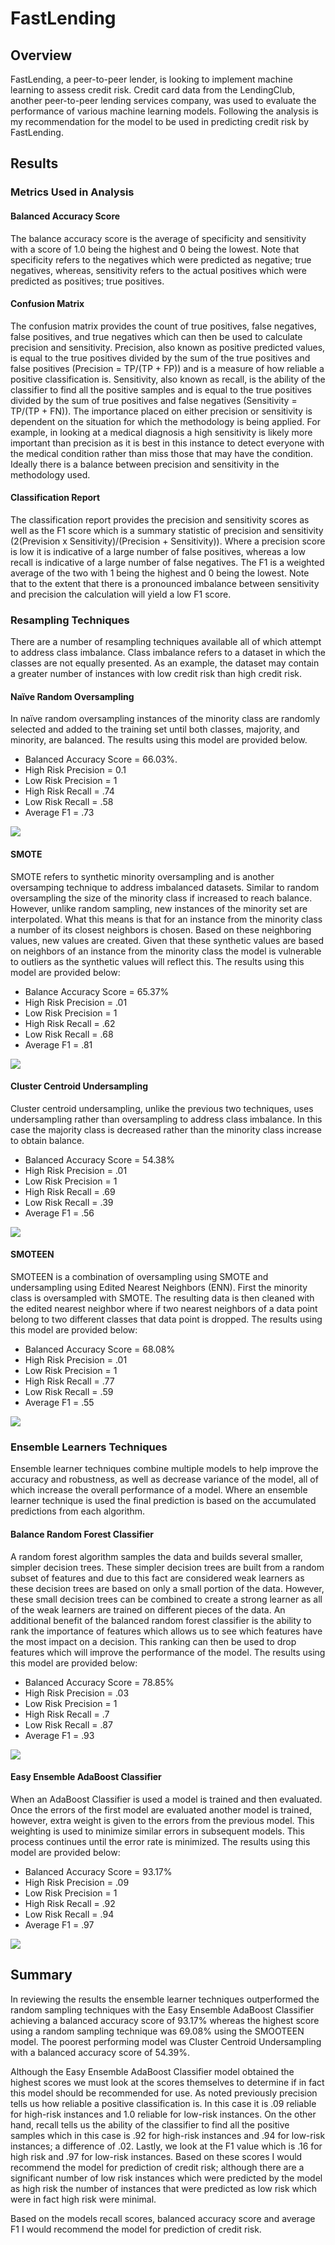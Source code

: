 <h1>FastLending</h1>
<h2>Overview</h2>
<p>FastLending, a peer-to-peer lender, is looking to implement machine learning to assess credit risk.  Credit card data from the LendingClub, another peer-to-peer lending services company, was used to evaluate the performance of various machine learning models. Following the analysis is my recommendation for the model to be used in predicting credit risk by FastLending.</p>
<h2>Results</h2>
<h3>Metrics Used in Analysis</h3>
<h4>Balanced Accuracy Score</h4>
<p>The balance accuracy score is the average of specificity and sensitivity with a score of 1.0 being the highest and 0 being the lowest.  Note that specificity refers to the negatives which were predicted as negative; true negatives, whereas, sensitivity refers to the actual positives which were predicted as positives; true positives.</p>
<h4>Confusion Matrix</h4>
<p>The confusion matrix provides the count of true positives, false negatives, false positives, and true negatives which can then be used to calculate precision and sensitivity.  Precision, also known as positive predicted values, is equal to the true positives divided by the sum of the true positives and false positives (Precision = TP/(TP + FP)) and is a measure of how reliable a positive classification is.  Sensitivity, also known as recall, is the ability of the classifier to find all the positive samples and is equal to the true positives divided by the sum of true positives and false negatives (Sensitivity = TP/(TP + FN)).  The importance placed on either precision or sensitivity is dependent on the situation for which the methodology is being applied.  For example, in looking at a medical diagnosis a high sensitivity is likely more important than precision as it is best in this instance to detect everyone with the medical condition rather than miss those that may have the condition.  Ideally there is a balance between precision and sensitivity in the methodology used.</p>
<h4>Classification Report</h4>
<p>The classification report provides the precision and sensitivity scores as well as the F1 score which is a summary statistic of precision and sensitivity (2(Prevision x Sensitivity)/(Precision + Sensitivity)).  Where a precision score is low it is indicative of a large number of false positives, whereas a low recall is indicative of a large number of false negatives.   The F1 is a weighted average of the two with 1 being the highest and 0 being the lowest.  Note that to the extent that there is a pronounced imbalance between sensitivity and precision the calculation will yield a low F1 score. </p>
<h3>Resampling Techniques</h3>
<p>There are a number of resampling techniques available all of which attempt to address class imbalance.  Class imbalance refers to a dataset in which the classes are not equally presented.  As an example, the dataset may contain a greater number of instances with low credit risk than high credit risk.</p>
<h4>Naïve Random Oversampling</h4>
<p>In naïve random oversampling instances of the minority class are randomly selected and added to the training set until both classes, majority, and minority, are balanced.  The results using this model are provided below.</p>
<ul>
<li>Balanced Accuracy Score = 66.03%.</li>
<li>High Risk Precision = 0.1</li>
<li>Low Risk Precision = 1</li>
<li>High Risk Recall = .74</li>
<li>Low Risk Recall = .58</li>
<li>Average F1 = .73</li>
</ul>
<img src="https://github.com/bedwardssmith/Credit_Risk_Analysis/blob/main/Images/Oversampling_summary.png">
<h4>SMOTE</h4>
<p>SMOTE refers to synthetic minority oversampling and is another oversamping technique to address imbalanced datasets.  Similar to random oversampling the size of the minority class if increased to reach balance.  However, unlike random sampling, new instances of the minority set are interpolated.  What this means is that for an instance from the minority class a number of its closest neighbors is chosen.  Based on these neighboring values, new values are created.  Given that these synthetic values are based on neighbors of an instance from the minority class the model is vulnerable to outliers as the synthetic values will reflect this.  The results using this model are provided below:</p>
<ul>
<li>Balance Accuracy Score = 65.37%</li>
<li>High Risk Precision = .01</li>
<li>Low Risk Precision = 1</li>
<li>High Risk Recall = .62</li>
<li>Low Risk Recall = .68</li>
<li>Average F1 = .81</li>
</ul>
<img src="https://github.com/bedwardssmith/Credit_Risk_Analysis/blob/main/Images/SMOTE_Summary.png">
<h4>Cluster Centroid Undersampling</h4>
<p>Cluster centroid undersampling, unlike the previous two techniques, uses undersampling rather than oversampling to address class imbalance.  In this case the majority class is decreased rather than the minority class increase to obtain balance.</p>
<ul>
<li>Balanced Accuracy Score = 54.38%</li>
<li>High Risk Precision = .01</li>
<li>Low Risk Precision = 1</li>
<li>High Risk Recall = .69</li>
<li>Low Risk Recall = .39</li>
<li>Average F1 = .56</li>
</ul>
<img src="https://github.com/bedwardssmith/Credit_Risk_Analysis/blob/main/Images/Undersmapling_Summary.png">
<h4>SMOTEEN</h4>
<p>SMOTEEN is a combination of oversampling using SMOTE and undersampling using Edited Nearest Neighbors (ENN).  First the minority class is oversampled with SMOTE.  The resulting data is then cleaned with the edited nearest neighbor where if two nearest neighbors of a data point belong to two different classes that data point is dropped.  The results using this model are provided below:</p>
<ul>
<li>Balanced Accuracy Score = 68.08%</li>
<li>High Risk Precision = .01</li>
<li>Low Risk Precision = 1</li>
<li>High Risk Recall = .77</li>
<li>Low Risk Recall = .59</li>
<li>Average F1 = .55</li>
</ul>
<img src="https://github.com/bedwardssmith/Credit_Risk_Analysis/blob/main/Images/Combination_Summary.png">

<h3>Ensemble Learners Techniques</h3>
<p>Ensemble learner techniques combine multiple models to help improve the accuracy and robustness, as well as decrease variance of the model, all of which increase the overall performance of a model.  Where an ensemble learner technique is used the final prediction is based on the accumulated predictions from each algorithm.<p>
<h4>Balance Random Forest Classifier</h4>
<p>A random forest algorithm samples the data and builds several smaller, simpler decision trees. These simpler decision trees are built from a random subset of features and due to this fact are considered weak learners as these decision trees are based on only a small portion of the data.  However, these small decision trees can be combined to create a strong learner as all of the weak learners are trained on different pieces of the data.  An additional benefit of the balanced random forest classifier is the ability to rank the importance of features which allows us to see which features have the most impact on a decision.  This ranking can then be used to drop features which will improve the performance of the model.  The results using this model are provided below:</p>
<ul>
<li>Balanced Accuracy Score = 78.85%</li>
<li>High Risk Precision = .03</li>
<li>Low Risk Precision = 1</li>
<li>High Risk Recall = .7</li>
<li>Low Risk Recall = .87</li>
<li>Average F1 = .93</li>
</ul>
<img src="https://github.com/bedwardssmith/Credit_Risk_Analysis/blob/main/Images/Random_Forest_Summary.png">

<h4>Easy Ensemble AdaBoost Classifier</h4>
<p>When an AdaBoost Classifier is used a model is trained and then evaluated.  Once the errors of the first model are evaluated another model is trained, however, extra weight is given to the errors from the previous model.  This weighting is used to minimize similar errors in subsequent models.  This process continues until the error rate is minimized.  The results using this model are provided below:</p>
<ul>
<li>Balanced Accuracy Score = 93.17%</li>
<li>High Risk Precision = .09</li>
<li>Low Risk Precision = 1</li>
<li>High Risk Recall = .92</li>
<li>Low Risk Recall = .94</li>
<li>Average F1 = .97</li>
</ul>
<img src="https://github.com/bedwardssmith/Credit_Risk_Analysis/blob/main/Images/AdaBoost_Summary.png">
<h2>Summary</h2>
<p>In reviewing the results the ensemble learner techniques outperformed the random sampling techniques with the Easy Ensemble AdaBoost Classifier achieving a balanced accuracy score of 93.17% whereas the highest score using a random sampling technique was 69.08% using the SMOOTEEN model.    The poorest performing model was Cluster Centroid Undersampling with a balanced accuracy score of 54.39%.</p>
<p>Although the Easy Ensemble AdaBoost Classifier model obtained the highest scores we must look at the scores themselves to determine if in fact this model should be recommended for use.  As noted previously precision tells us how reliable a positive classification is.  In this case it is .09 reliable for high-risk instances and 1.0 reliable for low-risk instances.  On the other hand, recall tells us the ability of the classifier to find all the positive samples which in this case is .92 for high-risk instances and .94 for low-risk instances; a difference of .02.  Lastly, we look at the F1 value which is .16 for high risk and .97 for low-risk instances.   Based on these scores I would recommend the model for prediction of credit risk; although there are a significant number of low risk instances which were predicted by the model as high risk the number of instances that were predicted as low risk which were in fact high risk were minimal.<p>
<p>Based on the models recall scores, balanced accuracy score and average F1 I would recommend the model for prediction of credit risk.</p>



